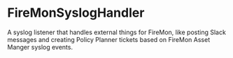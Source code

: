 # FireMonSyslogHandler
A syslog listener that handles external things for FireMon, like posting Slack messages and creating Policy Planner tickets based on FireMon Asset Manger syslog events.

